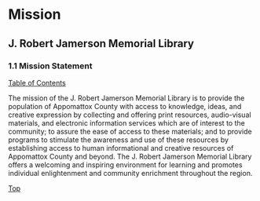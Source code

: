 [0]: ../README.md
[1.1]: mission-statement.md

# Mission
## J. Robert Jamerson Memorial Library
### 1.1 Mission Statement
[Table of Contents][0]

The mission of the J. Robert Jamerson Memorial Library is to provide the population of Appomattox County with access to knowledge, ideas, and creative expression by collecting and offering print resources, audio-visual materials, and electronic information services which are of interest to the community; to assure the ease of access to these materials; and to provide programs to stimulate the awareness and use of these resources by establishing access to human informational and creative resources of Appomattox County and beyond. The J. Robert Jamerson Memorial Library offers a welcoming and inspiring environment for learning and promotes individual enlightenment and community enrichment throughout the region.

[Top][1.1]